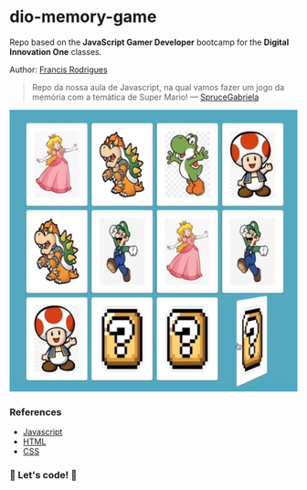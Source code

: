 # dio-memory-game

Repo based on the **JavaScript Gamer Developer** bootcamp for the **Digital Innovation One** classes.

Author: [Francis Rodrigues](https://github.com/francisrod01)

> Repo da nossa aula de Javascript, na qual vamos fazer um jogo da memória com a temática de Super Mario! &mdash; [SpruceGabriela](https://github.com/SpruceGabriela)

![screenshot](screenshot.jpg?raw=true "screenshot")

### References

* [Javascript](https://developer.mozilla.org/docs/Web/JavaScript)
* [HTML](https://www.w3schools.com/html/)
* [CSS](https://developer.mozilla.org/docs/Web/CSS)

### 🚀 Let's code! 🚀
